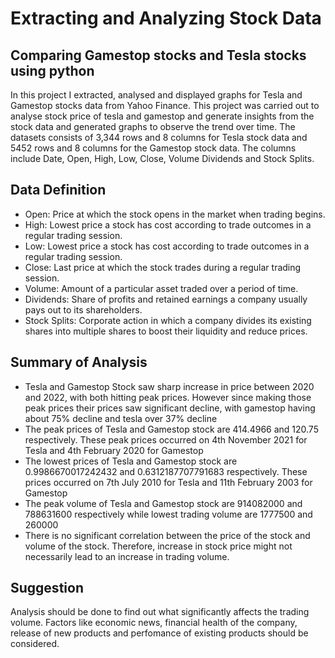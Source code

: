 # Extracting and Analyzing Stock Data
## Comparing Gamestop stocks and Tesla stocks using python

In this project I extracted, analysed and displayed graphs for Tesla and Gamestop stocks data from Yahoo Finance. This project was carried out to analyse stock price of tesla and gamestop and generate insights from the stock data and generated graphs to observe the trend over time.
The datasets consists of 3,344 rows and 8 columns for Tesla stock data and 5452 rows and 8 columns for the Gamestop stock data. The columns include Date, Open, High, Low, Close, Volume	Dividends and	Stock Splits.
## Data Definition
<ul>
  <li>Open: Price at which the stock opens in the market when trading begins.</li>
  <li>High: Lowest price a stock has cost according to trade outcomes in a regular trading session.</li>
  <li>Low: Lowest price a stock has cost according to trade outcomes in a regular trading session.</li>
  <li>Close: Last price at which the stock trades during a regular trading session.</li>
  <li>Volume: Amount of a particular asset traded over a period of time.</li>
  <li>Dividends: Share of profits and retained earnings a company usually pays out to its shareholders.</li>
  <li>Stock Splits: Corporate action in which a company divides its existing shares into multiple shares to boost their liquidity and reduce prices.</li>
</ul>
  
## Summary of Analysis
<ul>
    <li>Tesla and Gamestop Stock saw sharp increase in price between 2020 and 2022, with both hitting peak prices. However since making those peak prices their prices saw significant decline, with gamestop having about 75% decline and tesla over 37% decline</li>
    <li>The peak prices of Tesla and Gamestop stock are 414.4966 and 120.75 respectively. These peak prices occurred on 4th November 2021 for Tesla and 4th February 2020 for Gamestop</li>
    <li>The lowest prices of Tesla and Gamestop stock are 0.9986670017242432 and 0.6312187707791683 respectively. These prices occurred on 7th July 2010 for Tesla and 11th February 2003 for Gamestop</li>
    <li>The peak volume of Tesla and Gamestop stock are 914082000 and 788631600 respectively while lowest trading volume are 1777500 and 260000 </li>   
    <li>There is no significant correlation between the price of the stock and volume of the stock. Therefore, increase in stock price might not necessarily lead to an increase in trading volume.</li>  
</ul>

## Suggestion
Analysis should be done to find out what significantly affects the trading volume. Factors like economic news, financial health of the company, release of new products and perfomance of existing products should be considered. 
